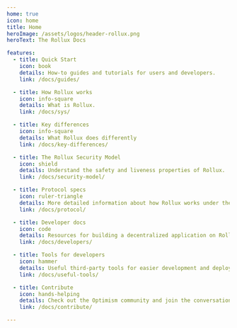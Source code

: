 ```yaml
---
home: true
icon: home
title: Home
heroImage: /assets/logos/header-rollux.png
heroText: The Rollux Docs

features:
  - title: Quick Start
    icon: book
    details: How-to guides and tutorials for users and developers.
    link: /docs/guides/

  - title: How Rollux works 
    icon: info-square 
    details: What is Rollux.
    link: /docs/sys/

  - title: Key differences 
    icon: info-square 
    details: What Rollux does differently
    link: /docs/key-differences/

  - title: The Rollux Security Model
    icon: shield
    details: Understand the safety and liveness properties of Rollux.
    link: /docs/security-model/

  - title: Protocol specs
    icon: ruler-triangle
    details: More detailed information about how Rollux works under the hood.
    link: /docs/protocol/

  - title: Developer docs
    icon: code
    details: Resources for building a decentralized application on Rollux.
    link: /docs/developers/

  - title: Tools for developers
    icon: hammer
    details: Useful third-party tools for easier development and deployment.
    link: /docs/useful-tools/

  - title: Contribute
    icon: hands-helping
    details: Check out the Optimism community and join the conversation.
    link: /docs/contribute/

---
```

